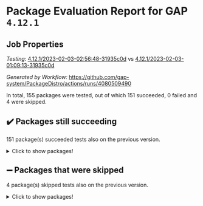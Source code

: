 # Package Evaluation Report for GAP `4.12.1`

## Job Properties

*Testing:* [4.12.1/2023-02-03-02:56:48-31935c0d](https://github.com/gap-system/PackageDistro/blob/data/reports/4.12.1/2023-02-03-02:56:48-31935c0d) vs [4.12.1/2023-02-03-01:09:13-31935c0d](https://github.com/gap-system/PackageDistro/blob/data/reports/4.12.1/2023-02-03-01:09:13-31935c0d)

*Generated by Workflow:* https://github.com/gap-system/PackageDistro/actions/runs/4080509490

In total, 155 packages were tested, out of which 151 succeeded, 0 failed and 4 were skipped.

## :heavy_check_mark: Packages still succeeding

151 package(s) succeeded tests also on the previous version.
<details><summary>Click to show packages!</summary>

- 4ti2interface 2023.01-01 [(success)](https://github.com/gap-system/PackageDistro/actions/runs/4080509490/jobs/7033176621)
- ace 5.6.2 [(success)](https://github.com/gap-system/PackageDistro/actions/runs/4080509490/jobs/7033176760)
- aclib 1.3.2 [(success)](https://github.com/gap-system/PackageDistro/actions/runs/4080509490/jobs/7033176876)
- agt 0.3.1 [(success)](https://github.com/gap-system/PackageDistro/actions/runs/4080509490/jobs/7033176964)
- alnuth 3.2.1 [(success)](https://github.com/gap-system/PackageDistro/actions/runs/4080509490/jobs/7033177046)
- anupq 3.3.0 [(success)](https://github.com/gap-system/PackageDistro/actions/runs/4080509490/jobs/7033177128)
- atlasrep 2.1.6 [(success)](https://github.com/gap-system/PackageDistro/actions/runs/4080509490/jobs/7033177258)
- autodoc 2022.10.20 [(success)](https://github.com/gap-system/PackageDistro/actions/runs/4080509490/jobs/7033177350)
- automata 1.15 [(success)](https://github.com/gap-system/PackageDistro/actions/runs/4080509490/jobs/7033177412)
- automgrp 1.3.2 [(success)](https://github.com/gap-system/PackageDistro/actions/runs/4080509490/jobs/7033177500)
- autpgrp 1.11 [(success)](https://github.com/gap-system/PackageDistro/actions/runs/4080509490/jobs/7033177588)
- cap 2023.01-12 [(success)](https://github.com/gap-system/PackageDistro/actions/runs/4080509490/jobs/7033177662)
- caratinterface 2.3.4 [(success)](https://github.com/gap-system/PackageDistro/actions/runs/4080509490/jobs/7033177748)
- cddinterface 2022.11.01 [(success)](https://github.com/gap-system/PackageDistro/actions/runs/4080509490/jobs/7033177814)
- circle 1.6.5 [(success)](https://github.com/gap-system/PackageDistro/actions/runs/4080509490/jobs/7033177882)
- classicpres 1.22 [(success)](https://github.com/gap-system/PackageDistro/actions/runs/4080509490/jobs/7033177934)
- cohomolo 1.6.11 [(success)](https://github.com/gap-system/PackageDistro/actions/runs/4080509490/jobs/7033178014)
- congruence 1.2.4 [(success)](https://github.com/gap-system/PackageDistro/actions/runs/4080509490/jobs/7033178101)
- corelg 1.56 [(success)](https://github.com/gap-system/PackageDistro/actions/runs/4080509490/jobs/7033178159)
- crime 1.6 [(success)](https://github.com/gap-system/PackageDistro/actions/runs/4080509490/jobs/7033178219)
- crisp 1.4.6 [(success)](https://github.com/gap-system/PackageDistro/actions/runs/4080509490/jobs/7033178309)
- crypting 0.10.4 [(success)](https://github.com/gap-system/PackageDistro/actions/runs/4080509490/jobs/7033178395)
- cryst 4.1.25 [(success)](https://github.com/gap-system/PackageDistro/actions/runs/4080509490/jobs/7033178494)
- crystcat 1.1.10 [(success)](https://github.com/gap-system/PackageDistro/actions/runs/4080509490/jobs/7033178591)
- ctbllib 1.3.4 [(success)](https://github.com/gap-system/PackageDistro/actions/runs/4080509490/jobs/7033178661)
- cubefree 1.19 [(success)](https://github.com/gap-system/PackageDistro/actions/runs/4080509490/jobs/7033178735)
- curlinterface 2.3.1 [(success)](https://github.com/gap-system/PackageDistro/actions/runs/4080509490/jobs/7033178793)
- cvec 2.7.6 [(success)](https://github.com/gap-system/PackageDistro/actions/runs/4080509490/jobs/7033178867)
- datastructures 0.3.0 [(success)](https://github.com/gap-system/PackageDistro/actions/runs/4080509490/jobs/7033178931)
- deepthought 1.0.6 [(success)](https://github.com/gap-system/PackageDistro/actions/runs/4080509490/jobs/7033178996)
- design 1.7 [(success)](https://github.com/gap-system/PackageDistro/actions/runs/4080509490/jobs/7033179077)
- difsets 2.3.1 [(success)](https://github.com/gap-system/PackageDistro/actions/runs/4080509490/jobs/7033179150)
- digraphs 1.6.1 [(success)](https://github.com/gap-system/PackageDistro/actions/runs/4080509490/jobs/7033179215)
- edim 1.3.6 [(success)](https://github.com/gap-system/PackageDistro/actions/runs/4080509490/jobs/7033179303)
- example 4.3.3 [(success)](https://github.com/gap-system/PackageDistro/actions/runs/4080509490/jobs/7033179381)
- examplesforhomalg 2022.11-01 [(success)](https://github.com/gap-system/PackageDistro/actions/runs/4080509490/jobs/7033179470)
- factint 1.6.3 [(success)](https://github.com/gap-system/PackageDistro/actions/runs/4080509490/jobs/7033179545)
- ferret 1.0.9 [(success)](https://github.com/gap-system/PackageDistro/actions/runs/4080509490/jobs/7033179622)
- fga 1.4.0 [(success)](https://github.com/gap-system/PackageDistro/actions/runs/4080509490/jobs/7033179709)
- fining 1.5.4 [(success)](https://github.com/gap-system/PackageDistro/actions/runs/4080509490/jobs/7033179772)
- float 1.0.3 [(success)](https://github.com/gap-system/PackageDistro/actions/runs/4080509490/jobs/7033179851)
- format 1.4.3 [(success)](https://github.com/gap-system/PackageDistro/actions/runs/4080509490/jobs/7033179918)
- forms 1.2.9 [(success)](https://github.com/gap-system/PackageDistro/actions/runs/4080509490/jobs/7033179984)
- fplsa 1.2.6 [(success)](https://github.com/gap-system/PackageDistro/actions/runs/4080509490/jobs/7033180049)
- fr 2.4.12 [(success)](https://github.com/gap-system/PackageDistro/actions/runs/4080509490/jobs/7033180140)
- francy 1.2.5 [(success)](https://github.com/gap-system/PackageDistro/actions/runs/4080509490/jobs/7033180198)
- fwtree 1.3 [(success)](https://github.com/gap-system/PackageDistro/actions/runs/4080509490/jobs/7033180262)
- gapdoc 1.6.6 [(success)](https://github.com/gap-system/PackageDistro/actions/runs/4080509490/jobs/7033180321)
- gauss 2023.01-01 [(success)](https://github.com/gap-system/PackageDistro/actions/runs/4080509490/jobs/7033180385)
- gaussforhomalg 2022.08-03 [(success)](https://github.com/gap-system/PackageDistro/actions/runs/4080509490/jobs/7033180453)
- gbnp 1.0.5 [(success)](https://github.com/gap-system/PackageDistro/actions/runs/4080509490/jobs/7033180548)
- generalizedmorphismsforcap 2023.01-01 [(success)](https://github.com/gap-system/PackageDistro/actions/runs/4080509490/jobs/7033180633)
- genss 1.6.8 [(success)](https://github.com/gap-system/PackageDistro/actions/runs/4080509490/jobs/7033180713)
- gradedmodules 2022.09-02 [(success)](https://github.com/gap-system/PackageDistro/actions/runs/4080509490/jobs/7033180777)
- gradedringforhomalg 2022.11-01 [(success)](https://github.com/gap-system/PackageDistro/actions/runs/4080509490/jobs/7033180857)
- grape 4.9.0 [(success)](https://github.com/gap-system/PackageDistro/actions/runs/4080509490/jobs/7033180909)
- groupoids 1.71 [(success)](https://github.com/gap-system/PackageDistro/actions/runs/4080509490/jobs/7033181000)
- grpconst 2.6.3 [(success)](https://github.com/gap-system/PackageDistro/actions/runs/4080509490/jobs/7033181075)
- guarana 0.96.3 [(success)](https://github.com/gap-system/PackageDistro/actions/runs/4080509490/jobs/7033181168)
- guava 3.18 [(success)](https://github.com/gap-system/PackageDistro/actions/runs/4080509490/jobs/7033181256)
- hap 1.50 [(success)](https://github.com/gap-system/PackageDistro/actions/runs/4080509490/jobs/7033181339)
- hapcryst 0.1.15 [(success)](https://github.com/gap-system/PackageDistro/actions/runs/4080509490/jobs/7033181445)
- hecke 1.5.3 [(success)](https://github.com/gap-system/PackageDistro/actions/runs/4080509490/jobs/7033181514)
- help 3.5 [(success)](https://github.com/gap-system/PackageDistro/actions/runs/4080509490/jobs/7033181615)
- homalg 2022.12-02 [(success)](https://github.com/gap-system/PackageDistro/actions/runs/4080509490/jobs/7033181745)
- homalgtocas 2022.11-02 [(success)](https://github.com/gap-system/PackageDistro/actions/runs/4080509490/jobs/7033181860)
- idrel 2.44 [(success)](https://github.com/gap-system/PackageDistro/actions/runs/4080509490/jobs/7033181945)
- images 1.3.1 [(success)](https://github.com/gap-system/PackageDistro/actions/runs/4080509490/jobs/7033182034)
- intpic 0.3.0 [(success)](https://github.com/gap-system/PackageDistro/actions/runs/4080509490/jobs/7033182133)
- io 4.8.0 [(success)](https://github.com/gap-system/PackageDistro/actions/runs/4080509490/jobs/7033182237)
- io_forhomalg 2022.11-01 [(success)](https://github.com/gap-system/PackageDistro/actions/runs/4080509490/jobs/7033182299)
- irredsol 1.4.4 [(success)](https://github.com/gap-system/PackageDistro/actions/runs/4080509490/jobs/7033182402)
- json 2.1.1 [(success)](https://github.com/gap-system/PackageDistro/actions/runs/4080509490/jobs/7033182486)
- jupyterkernel 1.4.1 [(success)](https://github.com/gap-system/PackageDistro/actions/runs/4080509490/jobs/7033182572)
- jupyterviz 1.5.6 [(success)](https://github.com/gap-system/PackageDistro/actions/runs/4080509490/jobs/7033182674)
- kan 1.34 [(success)](https://github.com/gap-system/PackageDistro/actions/runs/4080509490/jobs/7033182789)
- kbmag 1.5.11 [(success)](https://github.com/gap-system/PackageDistro/actions/runs/4080509490/jobs/7033182900)
- laguna 3.9.5 [(success)](https://github.com/gap-system/PackageDistro/actions/runs/4080509490/jobs/7033183003)
- liealgdb 2.2.1 [(success)](https://github.com/gap-system/PackageDistro/actions/runs/4080509490/jobs/7033183112)
- liepring 2.8 [(success)](https://github.com/gap-system/PackageDistro/actions/runs/4080509490/jobs/7033183217)
- liering 2.4.2 [(success)](https://github.com/gap-system/PackageDistro/actions/runs/4080509490/jobs/7033183321)
- linearalgebraforcap 2023.01-03 [(success)](https://github.com/gap-system/PackageDistro/actions/runs/4080509490/jobs/7033183432)
- localizeringforhomalg 2022.11-01 [(success)](https://github.com/gap-system/PackageDistro/actions/runs/4080509490/jobs/7033183613)
- loops 3.4.3 [(success)](https://github.com/gap-system/PackageDistro/actions/runs/4080509490/jobs/7033183742)
- lpres 1.0.3 [(success)](https://github.com/gap-system/PackageDistro/actions/runs/4080509490/jobs/7033183842)
- majoranaalgebras 1.5.1 [(success)](https://github.com/gap-system/PackageDistro/actions/runs/4080509490/jobs/7033183958)
- mapclass 1.4.6 [(success)](https://github.com/gap-system/PackageDistro/actions/runs/4080509490/jobs/7033184076)
- matgrp 0.70 [(success)](https://github.com/gap-system/PackageDistro/actions/runs/4080509490/jobs/7033184172)
- matricesforhomalg 2023.01-01 [(success)](https://github.com/gap-system/PackageDistro/actions/runs/4080509490/jobs/7033184275)
- modisom 2.5.3 [(success)](https://github.com/gap-system/PackageDistro/actions/runs/4080509490/jobs/7033184358)
- modulepresentationsforcap 2022.12-01 [(success)](https://github.com/gap-system/PackageDistro/actions/runs/4080509490/jobs/7033184451)
- modules 2022.11-01 [(success)](https://github.com/gap-system/PackageDistro/actions/runs/4080509490/jobs/7033184546)
- monoidalcategories 2023.02-01 [(success)](https://github.com/gap-system/PackageDistro/actions/runs/4080509490/jobs/7033184619)
- nconvex 2022.09-01 [(success)](https://github.com/gap-system/PackageDistro/actions/runs/4080509490/jobs/7033184719)
- nilmat 1.4.2 [(success)](https://github.com/gap-system/PackageDistro/actions/runs/4080509490/jobs/7033184830)
- nock 1.5 [(success)](https://github.com/gap-system/PackageDistro/actions/runs/4080509490/jobs/7033184932)
- normalizinterface 1.3.5 [(success)](https://github.com/gap-system/PackageDistro/actions/runs/4080509490/jobs/7033185037)
- nq 2.5.9 [(success)](https://github.com/gap-system/PackageDistro/actions/runs/4080509490/jobs/7033185122)
- numericalsgps 1.3.1 [(success)](https://github.com/gap-system/PackageDistro/actions/runs/4080509490/jobs/7033185213)
- openmath 11.5.2 [(success)](https://github.com/gap-system/PackageDistro/actions/runs/4080509490/jobs/7033185296)
- orb 4.9.0 [(success)](https://github.com/gap-system/PackageDistro/actions/runs/4080509490/jobs/7033185359)
- packagemanager 1.3.2 [(success)](https://github.com/gap-system/PackageDistro/actions/runs/4080509490/jobs/7033185425)
- patternclass 2.4.3 [(success)](https://github.com/gap-system/PackageDistro/actions/runs/4080509490/jobs/7033185498)
- permut 2.0.4 [(success)](https://github.com/gap-system/PackageDistro/actions/runs/4080509490/jobs/7033185568)
- polenta 1.3.10 [(success)](https://github.com/gap-system/PackageDistro/actions/runs/4080509490/jobs/7033185623)
- polymaking 0.8.6 [(success)](https://github.com/gap-system/PackageDistro/actions/runs/4080509490/jobs/7033185672)
- primgrp 3.4.3 [(success)](https://github.com/gap-system/PackageDistro/actions/runs/4080509490/jobs/7033185733)
- profiling 2.5.2 [(success)](https://github.com/gap-system/PackageDistro/actions/runs/4080509490/jobs/7033185791)
- qpa 1.34 [(success)](https://github.com/gap-system/PackageDistro/actions/runs/4080509490/jobs/7033185852)
- quagroup 1.8.3 [(success)](https://github.com/gap-system/PackageDistro/actions/runs/4080509490/jobs/7033185915)
- radiroot 2.9 [(success)](https://github.com/gap-system/PackageDistro/actions/runs/4080509490/jobs/7033185995)
- rcwa 4.7.1 [(success)](https://github.com/gap-system/PackageDistro/actions/runs/4080509490/jobs/7033186080)
- rds 1.8 [(success)](https://github.com/gap-system/PackageDistro/actions/runs/4080509490/jobs/7033186160)
- recog 1.4.2 [(success)](https://github.com/gap-system/PackageDistro/actions/runs/4080509490/jobs/7033186240)
- repndecomp 1.3.0 [(success)](https://github.com/gap-system/PackageDistro/actions/runs/4080509490/jobs/7033186319)
- repsn 3.1.0 [(success)](https://github.com/gap-system/PackageDistro/actions/runs/4080509490/jobs/7033186411)
- resclasses 4.7.3 [(success)](https://github.com/gap-system/PackageDistro/actions/runs/4080509490/jobs/7033186488)
- ringsforhomalg 2022.11-01 [(success)](https://github.com/gap-system/PackageDistro/actions/runs/4080509490/jobs/7033186553)
- sco 2022.09-01 [(success)](https://github.com/gap-system/PackageDistro/actions/runs/4080509490/jobs/7033186632)
- scscp 2.4.0 [(success)](https://github.com/gap-system/PackageDistro/actions/runs/4080509490/jobs/7033186708)
- semigroups 5.2.0 [(success)](https://github.com/gap-system/PackageDistro/actions/runs/4080509490/jobs/7033186798)
- sglppow 2.3 [(success)](https://github.com/gap-system/PackageDistro/actions/runs/4080509490/jobs/7033186887)
- sgpviz 0.999.5 [(success)](https://github.com/gap-system/PackageDistro/actions/runs/4080509490/jobs/7033186956)
- simpcomp 2.1.14 [(success)](https://github.com/gap-system/PackageDistro/actions/runs/4080509490/jobs/7033187069)
- singular 2022.09.23 [(success)](https://github.com/gap-system/PackageDistro/actions/runs/4080509490/jobs/7033187143)
- sl2reps 1.1 [(success)](https://github.com/gap-system/PackageDistro/actions/runs/4080509490/jobs/7033187214)
- sla 1.5.3 [(success)](https://github.com/gap-system/PackageDistro/actions/runs/4080509490/jobs/7033187301)
- smallgrp 1.5.1 [(success)](https://github.com/gap-system/PackageDistro/actions/runs/4080509490/jobs/7033187405)
- smallsemi 0.6.13 [(success)](https://github.com/gap-system/PackageDistro/actions/runs/4080509490/jobs/7033187472)
- sonata 2.9.6 [(success)](https://github.com/gap-system/PackageDistro/actions/runs/4080509490/jobs/7033187536)
- sophus 1.27 [(success)](https://github.com/gap-system/PackageDistro/actions/runs/4080509490/jobs/7033187604)
- spinsym 1.5.2 [(success)](https://github.com/gap-system/PackageDistro/actions/runs/4080509490/jobs/7033187674)
- standardff 0.9.4 [(success)](https://github.com/gap-system/PackageDistro/actions/runs/4080509490/jobs/7033187744)
- symbcompcc 1.3.2 [(success)](https://github.com/gap-system/PackageDistro/actions/runs/4080509490/jobs/7033187820)
- thelma 1.3 [(success)](https://github.com/gap-system/PackageDistro/actions/runs/4080509490/jobs/7033187898)
- tomlib 1.2.9 [(success)](https://github.com/gap-system/PackageDistro/actions/runs/4080509490/jobs/7033187973)
- toolsforhomalg 2023.01-01 [(success)](https://github.com/gap-system/PackageDistro/actions/runs/4080509490/jobs/7033188052)
- toric 1.9.5 [(success)](https://github.com/gap-system/PackageDistro/actions/runs/4080509490/jobs/7033188137)
- toricvarieties 2022.07.13 [(success)](https://github.com/gap-system/PackageDistro/actions/runs/4080509490/jobs/7033188215)
- transgrp 3.6.3 [(success)](https://github.com/gap-system/PackageDistro/actions/runs/4080509490/jobs/7033188295)
- ugaly 4.0.3 [(success)](https://github.com/gap-system/PackageDistro/actions/runs/4080509490/jobs/7033188374)
- unipot 1.5 [(success)](https://github.com/gap-system/PackageDistro/actions/runs/4080509490/jobs/7033188454)
- unitlib 4.1.0 [(success)](https://github.com/gap-system/PackageDistro/actions/runs/4080509490/jobs/7033188532)
- utils 0.81 [(success)](https://github.com/gap-system/PackageDistro/actions/runs/4080509490/jobs/7033188615)
- uuid 0.7 [(success)](https://github.com/gap-system/PackageDistro/actions/runs/4080509490/jobs/7033188765)
- walrus 0.9991 [(success)](https://github.com/gap-system/PackageDistro/actions/runs/4080509490/jobs/7033188863)
- wedderga 4.10.2 [(success)](https://github.com/gap-system/PackageDistro/actions/runs/4080509490/jobs/7033188952)
- xmod 2.88 [(success)](https://github.com/gap-system/PackageDistro/actions/runs/4080509490/jobs/7033189085)
- xmodalg 1.23 [(success)](https://github.com/gap-system/PackageDistro/actions/runs/4080509490/jobs/7033189163)
- yangbaxter 0.10.2 [(success)](https://github.com/gap-system/PackageDistro/actions/runs/4080509490/jobs/7033189277)
- zeromqinterface 0.14 [(success)](https://github.com/gap-system/PackageDistro/actions/runs/4080509490/jobs/7033189375)
</details>

## :heavy_minus_sign: Packages that were skipped

4 package(s) skipped tests also on the previous version.
<details><summary>Click to show packages!</summary>

- browse 1.8.20 [(skipped)](https://github.com/gap-system/PackageDistro/actions/runs/4080509490/jobs/7033034954)
- itc 1.5.1 [(skipped)](https://github.com/gap-system/PackageDistro/actions/runs/4080509490/jobs/7033034954)
- polycyclic 2.16 [(skipped)](https://github.com/gap-system/PackageDistro/actions/runs/4080509490/jobs/7033034954)
- xgap 4.31 [(skipped)](https://github.com/gap-system/PackageDistro/actions/runs/4080509490/jobs/7033034954)
</details>

